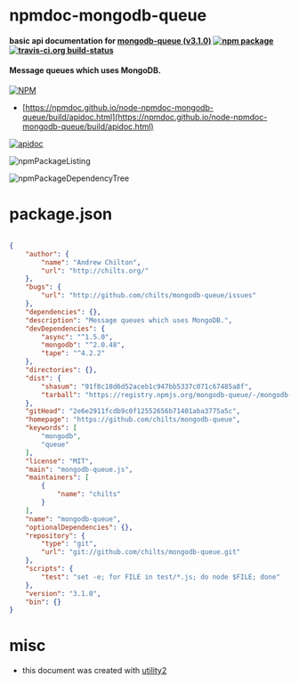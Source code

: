 # npmdoc-mongodb-queue

#### basic api documentation for  [mongodb-queue (v3.1.0)](https://github.com/chilts/mongodb-queue)  [![npm package](https://img.shields.io/npm/v/npmdoc-mongodb-queue.svg?style=flat-square)](https://www.npmjs.org/package/npmdoc-mongodb-queue) [![travis-ci.org build-status](https://api.travis-ci.org/npmdoc/node-npmdoc-mongodb-queue.svg)](https://travis-ci.org/npmdoc/node-npmdoc-mongodb-queue)

#### Message queues which uses MongoDB.

[![NPM](https://nodei.co/npm/mongodb-queue.png?downloads=true&downloadRank=true&stars=true)](https://www.npmjs.com/package/mongodb-queue)

- [https://npmdoc.github.io/node-npmdoc-mongodb-queue/build/apidoc.html](https://npmdoc.github.io/node-npmdoc-mongodb-queue/build/apidoc.html)

[![apidoc](https://npmdoc.github.io/node-npmdoc-mongodb-queue/build/screenCapture.buildCi.browser.%252Ftmp%252Fbuild%252Fapidoc.html.png)](https://npmdoc.github.io/node-npmdoc-mongodb-queue/build/apidoc.html)

![npmPackageListing](https://npmdoc.github.io/node-npmdoc-mongodb-queue/build/screenCapture.npmPackageListing.svg)

![npmPackageDependencyTree](https://npmdoc.github.io/node-npmdoc-mongodb-queue/build/screenCapture.npmPackageDependencyTree.svg)



# package.json

```json

{
    "author": {
        "name": "Andrew Chilton",
        "url": "http://chilts.org/"
    },
    "bugs": {
        "url": "http://github.com/chilts/mongodb-queue/issues"
    },
    "dependencies": {},
    "description": "Message queues which uses MongoDB.",
    "devDependencies": {
        "async": "^1.5.0",
        "mongodb": "^2.0.48",
        "tape": "^4.2.2"
    },
    "directories": {},
    "dist": {
        "shasum": "91f8c18d6d52aceb1c947bb5337c071c67485a8f",
        "tarball": "https://registry.npmjs.org/mongodb-queue/-/mongodb-queue-3.1.0.tgz"
    },
    "gitHead": "2e6e2911fcdb9c0f12552656b71401aba3775a5c",
    "homepage": "https://github.com/chilts/mongodb-queue",
    "keywords": [
        "mongodb",
        "queue"
    ],
    "license": "MIT",
    "main": "mongodb-queue.js",
    "maintainers": [
        {
            "name": "chilts"
        }
    ],
    "name": "mongodb-queue",
    "optionalDependencies": {},
    "repository": {
        "type": "git",
        "url": "git://github.com/chilts/mongodb-queue.git"
    },
    "scripts": {
        "test": "set -e; for FILE in test/*.js; do node $FILE; done"
    },
    "version": "3.1.0",
    "bin": {}
}
```



# misc
- this document was created with [utility2](https://github.com/kaizhu256/node-utility2)
